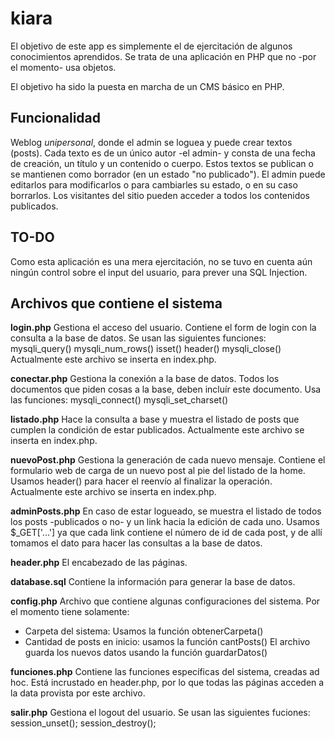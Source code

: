 kiara
=====

El objetivo de este app es simplemente el de ejercitación de algunos conocimientos aprendidos. Se trata de una aplicación en PHP que no -por el momento- usa objetos.

El objetivo ha sido la puesta en marcha de un CMS básico en PHP.

Funcionalidad
-------------
Weblog *unipersonal*, donde el admin se loguea y puede crear textos (posts).
Cada texto es de un único autor -el admin- y consta de una fecha de creación, un título y un contenido o cuerpo.
Estos textos se publican o se mantienen como borrador (en un estado "no publicado").
El admin puede editarlos para modificarlos o para cambiarles su estado, o en su caso borrarlos.
Los visitantes del sitio pueden acceder a todos los contenidos publicados.

TO-DO
-----
Como esta aplicación es una mera ejercitación, no se tuvo en cuenta aún ningún control sobre el input del usuario, para prever una SQL Injection.

Archivos que contiene el sistema
--------------------------------

**login.php**
Gestiona el acceso del usuario. Contiene el form de login con la consulta a la base de datos. Se usan las siguientes funciones:
mysqli_query()
mysqli_num_rows()
isset()
header()
mysqli_close()
Actualmente este archivo se inserta en index.php.

**conectar.php**
Gestiona la conexión a la base de datos. Todos los documentos que piden cosas a la base, deben incluír este documento. Usa las funciones:
mysqli_connect()
mysqli_set_charset()

**listado.php**
Hace la consulta a base y muestra el listado de posts que cumplen la condición de estar publicados. 
Actualmente este archivo se inserta en index.php.

**nuevoPost.php**
Gestiona la generación de cada nuevo mensaje.
Contiene el formulario web de carga de un nuevo post al pie del listado de la home.
Usamos header() para hacer el reenvío al finalizar la operación.
Actualmente este archivo se inserta en index.php.

**adminPosts.php**
En caso de estar logueado, se muestra el listado de todos los posts -publicados o no- y un link hacia la edición de cada uno.
Usamos $_GET['...'] ya que cada link contiene el número de id de cada post, y de allí tomamos el dato para hacer las consultas a la base de datos.

**header.php**
El encabezado de las páginas.

**database.sql**
Contiene la información para generar la base de datos.

**config.php**
Archivo que contiene algunas configuraciones del sistema.
Por el momento tiene solamente:
- Carpeta del sistema: Usamos la función obtenerCarpeta()
- Cantidad de posts en inicio: usamos la función cantPosts()
El archivo guarda los nuevos datos usando la función guardarDatos()

**funciones.php**
Contiene las funciones específicas del sistema, creadas ad hoc.
Está incrustado en header.php, por lo que todas las páginas acceden a la data provista por este archivo.

**salir.php**
Gestiona el logout del usuario. Se usan las siguientes fuciones:
session_unset();
session_destroy();